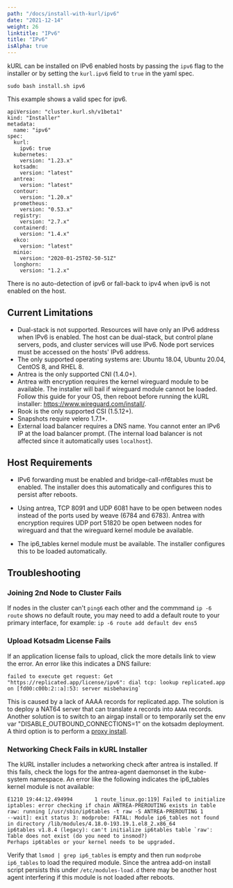 ```yaml
---
path: "/docs/install-with-kurl/ipv6"
date: "2021-12-14"
weight: 26
linktitle: "IPv6"
title: "IPv6"
isAlpha: true
---
```

kURL can be installed on IPv6 enabled hosts by passing the `ipv6` flag to the installer or by setting the `kurl.ipv6` field to `true` in the yaml spec.

```
sudo bash install.sh ipv6
```

This example shows a valid spec for ipv6.

```
apiVersion: "cluster.kurl.sh/v1beta1"
kind: "Installer"
metadata:
  name: "ipv6"
spec:
  kurl:
    ipv6: true
  kubernetes:
    version: "1.23.x"
  kotsadm:
    version: "latest"
  antrea:
    version: "latest"
  contour:
    version: "1.20.x"
  prometheus:
    version: "0.53.x"
  registry:
    version: "2.7.x"
  containerd:
    version: "1.4.x"
  ekco:
    version: "latest"
  minio:
    version: "2020-01-25T02-50-51Z"
  longhorn:
    version: "1.2.x"
```

There is no auto-detection of ipv6 or fall-back to ipv4 when ipv6 is not enabled on the host.


## Current Limitations

* Dual-stack is not supported. Resources will have only an IPv6 address when IPv6 is enabled. The host can be dual-stack, but control plane servers, pods, and cluster services will use IPv6. Node port services must be accessed on the hosts' IPv6 address.
* The only supported operating systems are: Ubuntu 18.04, Ubuntu 20.04, CentOS 8, and RHEL 8.
* Antrea is the only supported CNI (1.4.0+).
* Antrea with encryption requires the kernel wireguard module to be available. The installer will bail if wireguard module cannot be loaded. Follow this guide for your OS, then reboot before running the kURL installer: https://www.wireguard.com/install/.
* Rook is the only supported CSI (1.5.12+).
* Snapshots require velero 1.7.1+.
* External load balancer requires a DNS name. You cannot enter an IPv6 IP at the load balancer prompt. (The internal load balancer is not affected since it automatically uses `localhost`).

## Host Requirements

* IPv6 forwarding must be enabled and bridge-call-nf6tables must be enabled. The installer does this automatically and configures this to persist after reboots.

* Using antrea, TCP 8091 and UDP 6081 have to be open between nodes instead of the ports used by weave (6784 and 6783). Antrea with encryption requires UDP port 51820 be open between nodes for wireguard and that the wireguard kernel module be available.

* The ip6_tables kernel module must be available. The installer configures this to be loaded automatically.


## Troubleshooting

### Joining 2nd Node to Cluster Fails

If nodes in the cluster can't `ping6` each other and the commmand `ip -6 route` shows no default route, you may need to add a default route to your primary interface, for example: `ip -6 route add default dev ens5`

### Upload Kotsadm License Fails

If an application license fails to upload, click the more details link to view the error.
An error like this indicates a DNS failure:
```
failed to execute get request: Get "https://replicated.app/license/ipv6": dial tcp: lookup replicated.app on [fd00:c00b:2::a]:53: server misbehaving`
```

This is caused by a lack of AAAA records for replicated.app.
The solution is to deploy a NAT64 server that can translate `A` records into `AAAA` records.
Another solution is to switch to an airgap install or to temporarily set the env var "DISABLE_OUTBOUND_CONNECTIONS=1" on the kotsadm deployment.
A third option is to perform a [proxy install](/docs/install-with-kurl/proxy-installs).

### Networking Check Fails in kURL Installer

The kURL installer includes a networking check after antrea is installed.
If this fails, check the logs for the antrea-agent daemonset in the kube-system namespace.
An error like the following indicates the ip6_tables kernel module is not available:
```
E1210 19:44:12.494994       1 route_linux.go:119] Failed to initialize iptables: error checking if chain ANTREA-PREROUTING exists in table raw: running [/usr/sbin/ip6tables -t raw -S ANTREA-PREROUTING 1
--wait]: exit status 3: modprobe: FATAL: Module ip6_tables not found in directory /lib/modules/4.18.0-193.19.1.el8_2.x86_64
ip6tables v1.8.4 (legacy): can't initialize ip6tables table `raw': Table does not exist (do you need to insmod?)
Perhaps ip6tables or your kernel needs to be upgraded.
```

Verify that `lsmod | grep ip6_tables` is empty and then run `modprobe ip6_tables` to load the required module.
Since the antrea add-on install script persists this under `/etc/modules-load.d` there may be another host agent interfering if this module is not loaded after reboots.
